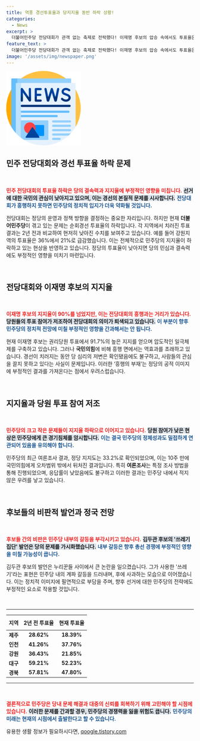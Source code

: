 ```yaml
---
title: 역풍 경선투표율과 당지지율 동반 하락 상황!
categories:
  - News
excerpt: >
  더불어민주당 전당대회가 관객 없는 축제로 전락했다! 이재명 후보의 압승 속에서도 투표율은 급감해 지지율은 국민의힘에 오차밖 밀리며 야당 독주 비판까지. 공직선거법 재판 소식도 우려를 더한다.
feature_text: >
  더불어민주당 전당대회가 관객 없는 축제로 전락했다! 이재명 후보의 압승 속에서도 투표율은 급감해 지지율은 국민의힘에 오차밖 밀리며 야당 독주 비판까지. 공직선거법 재판 소식도 우려를 더한다.
image: '/assets/img/newspaper.png'
---
```


<p><img src="/assets/img/newspaper.png" alt="kimp 속보" /></p>

<h2 data-ke-size="size26">민주 전당대회와 경선 투표율 하락 문제</h2>

<p data-ke-size="size16">&nbsp;</p>

<p><b><span style="color: #ee2323;">민주 전당대회의 투표율 하락은 당의 결속력과 지지율에 부정적인 영향을 미칩니다.</span></b> <b><span style="background-color: #21538527;">선거에 대한 국민의 관심이 낮아지고 있으며, 이는 경선의 본질적 문제를 시사합니다.</span></b> <b><span style="color: #1a5490;">전당대회가 흥행하지 못하면 민주당의 정치적 입지가 더욱 약화될 것입니다.</span></b> </p>

<p>전당대회는 정당의 운영과 정책 방향을 결정하는 중요한 자리입니다. 하지만 현재 <b>더불어민주당</b>이 겪고 있는 문제는 순회경선 투표율의 하락입니다. 각 지역에서 치러진 투표 결과는 2년 전과 비교하여 현저히 낮아진 수치를 보여주고 있습니다. 예를 들어 강원지역의 투표율은 36%에서 21%로 급감했습니다. 이는 전체적으로 민주당의 지지율이 하락하고 있는 현상을 반영하고 있습니다. 정당의 투표율이 낮아지면 당의 민심과 결속력에도 부정적인 영향을 미치기 마련입니다. </p>

<p data-ke-size="size16">&nbsp;</p>

<h2 data-ke-size="size26">전당대회와 이재명 후보의 지지율</h2>

<p data-ke-size="size16">&nbsp;</p>

<p><b><span style="color: #ee2323;">이재명 후보의 지지율이 90%를 넘었지만, 이는 전당대회의 흥행과는 거리가 있습니다.</span></b> <b><span style="background-color: #21538527;">당원들의 투표 참여가 저조하여 전당대회의 의미가 퇴색되고 있습니다.</span></b> <b><span style="color: #1a5490;">이 부분이 향후 민주당의 정치적 전망에 미칠 부정적인 영향을 간과해서는 안 됩니다.</span></b> </p>

<p>현재 이재명 후보는 권리당원 투표에서 91.7%의 높은 지지를 얻으며 압도적인 일극체제를 구축하고 있습니다. 그러나 <b>국민의힘</b>에 비해 흥행 면에서는 역효과를 초래하고 있습니다. 경선이 치러지는 동안 당 심리의 저변은 확인됐음에도 불구하고, 사람들의 관심을 끌지 못하고 있다는 사실이 문제입니다. 이러한 ‘흥행의 부재’는 정당의 공적 이미지에 부정적인 결과를 가져온다는 점에서 우려스럽습니다.</p>

<p data-ke-size="size16">&nbsp;</p>

<h2 data-ke-size="size26">지지율과 당원 투표 참여 저조</h2>

<p data-ke-size="size16">&nbsp;</p>

<p><b><span style="color: #ee2323;">민주당의 크고 작은 문제들이 지지율 하락으로 이어지고 있습니다.</span></b> <b><span style="background-color: #21538527;">당원 참여가 낮은 현상은 민주당에게 큰 경기침체를 암시합니다.</span></b> <b><span style="color: #1a5490;">이는 결국 민주당의 정체성과도 밀접하게 연관되어 있음을 유의해야 합니다.</span></b> </p>

<p>민주당의 최근 여론조사 결과, 정당 지지도는 33.2%로 확인되었으며, 이는 10주 만에 국민의힘에게 오차범위 밖에서 뒤처진 결과입니다. 특히 <b>여론조사</b>는 특정 조사 방법을 통해 진행되었으며, 응답률이 낮았음에도 불구하고 이러한 결과는 민주당 내에서 적지 않은 우려를 낳고 있습니다. </p>

<p data-ke-size="size16">&nbsp;</p>

<h2 data-ke-size="size26">후보들의 비판적 발언과 정국 전망</h2>

<p data-ke-size="size16">&nbsp;</p>

<p><b><span style="color: #ee2323;">후보들 간의 비판은 민주당 내부의 갈등을 부각시키고 있습니다.</span></b> <b><span style="background-color: #21538527;">김두관 후보의 '쓰레기집단' 발언은 당의 문제를 가시화했습니다.</span></b> <b><span style="color: #1a5490;">내부 갈등은 향후 총선 경쟁에 부정적인 영향을 미칠 가능성이 큽니다.</span></b> </p>

<p>김두관 후보의 발언은 누리꾼들 사이에서 큰 논란을 일으켰습니다. 그가 사용한 '쓰레기'라는 표현은 민주당 내의 계파 갈등을 드러내며, 후에 사과하는 모습으로 이어졌습니다. 이는 정치적 이미지에 필연적으로 부담을 주며, 향후 선거에 대한 민주당의 전략에도 부정적인 요소로 작용할 것입니다. </p>

<p data-ke-size="size16">&nbsp;</p>

<hr>

<table style="width: 100%; border-collapse: collapse; border: none;">
    <thead>
        <tr>
            <th style="text-align: left; height: 33px;"><b>지역</b></th>
            <th style="text-align: center; height: 33px;"><b>2년 전 투표율</b></th>
            <th style="text-align: center; height: 33px;"><b>현재 투표율</b></th>
        </tr>
    </thead>
    <tbody>
        <tr>
            <td style="text-align: left; height: 17px;"><b>제주</b></td>
            <td style="text-align: center; height: 17px;"><b>28.62%</b></td>
            <td style="text-align: center; height: 17px;"><b>18.39%</b></td>
        </tr>
        <tr>
            <td style="text-align: left; height: 17px;"><b>인천</b></td>
            <td style="text-align: center; height: 17px;"><b>41.26%</b></td>
            <td style="text-align: center; height: 17px;"><b>37.76%</b></td>
        </tr>
        <tr>
            <td style="text-align: left; height: 17px;"><b>강원</b></td>
            <td style="text-align: center; height: 17px;"><b>36.43%</b></td>
            <td style="text-align: center; height: 17px;"><b>21.85%</b></td>
        </tr>
        <tr>
            <td style="text-align: left; height: 17px;"><b>대구</b></td>
            <td style="text-align: center; height: 17px;"><b>59.21%</b></td>
            <td style="text-align: center; height: 17px;"><b>52.23%</b></td>
        </tr>
        <tr>
            <td style="text-align: left; height: 17px;"><b>경북</b></td>
            <td style="text-align: center; height: 17px;"><b>57.81%</b></td>
            <td style="text-align: center; height: 17px;"><b>47.80%</b></td>
        </tr>
    </tbody>
</table>

<hr>

<p data-ke-size="size16">&nbsp;</p>

<p><b><span style="color: #ee2323;">결론적으로 민주당은 당내 문제 해결과 대중의 신뢰를 회복하기 위해 고민해야 할 시점에 있습니다.</span></b> <b><span style="background-color: #21538527;">이러한 문제를 간과할 경우, 민주당의 경쟁력을 잃을 위험도 큽니다.</span></b> <b><span style="color: #1a5490;">민주당의 미래는 현재의 시점에서 출발한다고 할 수 있습니다.</span></b></p>
유용한 생활 정보가 필요하시다면, <a href="https://qoogle.tistory.com" rel="dofollow">qoogle.tistory.com</a>


